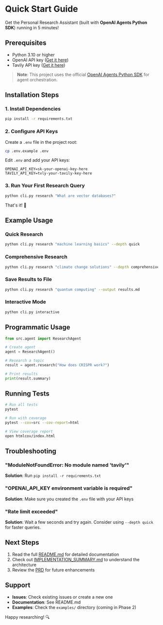 # Quick Start Guide

Get the Personal Research Assistant (built with **OpenAI Agents Python SDK**) running in 5 minutes!

## Prerequisites

- Python 3.10 or higher
- OpenAI API key ([Get it here](https://platform.openai.com/api-keys))
- Tavily API key ([Get it here](https://tavily.com))

> **Note**: This project uses the official [OpenAI Agents Python SDK](https://github.com/openai/openai-agents-python) for agent orchestration.

## Installation Steps

### 1. Install Dependencies

```bash
pip install -r requirements.txt
```

### 2. Configure API Keys

Create a `.env` file in the project root:

```bash
cp .env.example .env
```

Edit `.env` and add your API keys:

```
OPENAI_API_KEY=sk-your-openai-key-here
TAVILY_API_KEY=tvly-your-tavily-key-here
```

### 3. Run Your First Research Query

```bash
python cli.py research "What are vector databases?"
```

That's it! 🎉

## Example Usage

### Quick Research
```bash
python cli.py research "machine learning basics" --depth quick
```

### Comprehensive Research
```bash
python cli.py research "climate change solutions" --depth comprehensive --max-sources 10
```

### Save Results to File
```bash
python cli.py research "quantum computing" --output results.md
```

### Interactive Mode
```bash
python cli.py interactive
```

## Programmatic Usage

```python
from src.agent import ResearchAgent

# Create agent
agent = ResearchAgent()

# Research a topic
result = agent.research("How does CRISPR work?")

# Print results
print(result.summary)
```

## Running Tests

```bash
# Run all tests
pytest

# Run with coverage
pytest --cov=src --cov-report=html

# View coverage report
open htmlcov/index.html
```

## Troubleshooting

### "ModuleNotFoundError: No module named 'tavily'"
**Solution**: Run `pip install -r requirements.txt`

### "OPENAI_API_KEY environment variable is required"
**Solution**: Make sure you created the `.env` file with your API keys

### "Rate limit exceeded"
**Solution**: Wait a few seconds and try again. Consider using `--depth quick` for faster queries.

## Next Steps

1. Read the full [README.md](README.md) for detailed documentation
2. Check out [IMPLEMENTATION_SUMMARY.md](IMPLEMENTATION_SUMMARY.md) to understand the architecture
3. Review the [PRD](personal-research-assistant-prd.md) for future enhancements

## Support

- **Issues**: Check existing issues or create a new one
- **Documentation**: See README.md
- **Examples**: Check the `examples/` directory (coming in Phase 2)

Happy researching! 🔍

